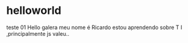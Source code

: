# helloworld
teste 01
Hello galera meu nome é Ricardo estou aprendendo sobre T I ,principalmente js valeu..
